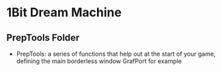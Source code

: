 # 1Bit Dream Machine

## PrepTools Folder 

* PrepTools: a series of functions that help out at the start of your game, defining the main borderless window GrafPort for example

